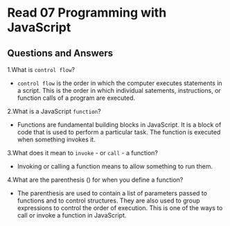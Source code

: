 # Read 07 Programming with JavaScript

## Questions and Answers

1.What is <code>control flow</code>?

* <code>control flow</code> is the order in which the computer executes statements in a script. This is the order in which individual satements, instructions, or function calls of a program are executed.

2.What is a JavaScript <code>function</code>?

* Functions are fundamental building blocks in JavaScript. It is a block of code that is used to perform a particular task. The function is executed when something invokes it.

3.What does it mean to <code>invoke</code> - or <code>call</code> - a function?

* Invoking or calling a function means to allow something to run them.

4.What are the parenthesis () for when you define a function?

* The parenthesis are used to contain a list of parameters passed to functions and to control structures. They are also used to group expressions to control the order of execution. This is one of the ways to call or invoke a function in JavaScript.
